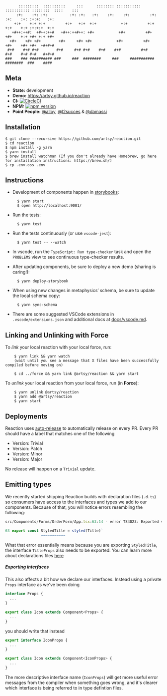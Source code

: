           :::::::::  ::::::::::     :::      :::::::: ::::::::::: ::::::::::: ::::::::  ::::    :::
         :+:    :+: :+:          :+: :+:   :+:    :+:    :+:         :+:    :+:    :+: :+:+:   :+:
        +:+    +:+ +:+         +:+   +:+  +:+           +:+         +:+    +:+    +:+ :+:+:+  +:+
       +#++:++#:  +#++:++#   +#++:++#++: +#+           +#+         +#+    +#+    +:+ +#+ +:+ +#+
      +#+    +#+ +#+        +#+     +#+ +#+           +#+         +#+    +#+    +#+ +#+  +#+#+#
     #+#    #+# #+#        #+#     #+# #+#    #+#    #+#         #+#    #+#    #+# #+#   #+#+#
    ###    ### ########## ###     ###  ########     ###     ########### ########  ###    ####

## Meta

- **State:** development
- **Demo:** <https://artsy.github.io/reaction>
- **CI:** [![CircleCI](https://circleci.com/gh/artsy/reaction.svg?style=shield)](https://circleci.com/gh/artsy/reaction)
- **NPM:** [![npm version](https://badge.fury.io/js/%40artsy%2Freaction.svg)](https://www.npmjs.com/package/@artsy/reaction)
- **Point People:** [@alloy](https://github.com/alloy), [@l2succes](https://github.com/l2succes) & [@damassi](https://github.com/damassi)

## Installation

    $ git clone --recursive https://github.com/artsy/reaction.git
    $ cd reaction
    $ npm install -g yarn
    $ yarn install
    $ brew install watchman (If you don't already have Homebrew, go here for installation instructions: https://brew.sh/)
    $ cp .env.oss .env

## Instructions

- Development of components happen in [storybooks](https://getstorybook.io):

        $ yarn start
        $ open http://localhost:9001/

- Run the tests:

        $ yarn test

- Run the tests continuously (or use `vscode-jest`):

        $ yarn test -- --watch

- In vscode, run the `TypeScript: Run type-checker` task and open the `PROBLEMS` view to see continuous type-checker
  results.

- After updating components, be sure to deploy a new demo (sharing is caring!):

        $ yarn deploy-storybook

- When using new changes in metaphysics’ schema, be sure to update the local schema copy:

        $ yarn sync-schema

* There are some suggested VSCode extensions in `.vscode/extensions.json` and additional docs at [docs/vscode.md](docs/vscode.md).

## Linking and Unlinking with Force

To _link_ your local reaction with your local force, run:

        $ yarn link && yarn watch
        (wait until you see a message that X files have been successfully compiled before moving on)

        $ cd ../force && yarn link @artsy/reaction && yarn start

To _unlink_ your local reaction from your local force, run (in **Force**):

        $ yarn unlink @artsy/reaction
        $ yarn add @artsy/reaction
        $ yarn start

## Deployments

Reaction uses [auto-release](https://github.com/intuit/auto-release#readme) to automatically release on every PR. Every PR should have a label that matches one of the following

- Version: Trivial
- Version: Patch
- Version: Minor
- Version: Major

No release will happen on a `Trivial` update.

## Emitting types

We recently started shipping Reaction builds with declaration files (`.d.ts`) so consumers have access to the interfaces and types we add to our components. Because of that, you will notice errors resembling the following:

```typescript
src/Components/Forms/OrderForm/App.tsx:63:14 - error TS4023: Exported variable 'StyledTitle' has or is using name 'TitleProps' from external module "/Users/lucsucces/Projects/reaction/src/Components/Title" but cannot be named.

63 export const StyledTitle = styled(Title)`
                ~~~~~~~~~~~
```

What that error essentially means because you are exporting `StyledTitle`, the interface `TitleProps` also needs to be exported. You can learn more about declarations files [here](https://www.typescriptlang.org/docs/handbook/declaration-files/introduction.html)

##### Exporting interfaces

This also affects a bit how we declare our interfaces. Instead using a private `Props` interface as we've been doing

```typescript
interface Props {
  ...
}

export class Icon extends Component<Props> {
  ...
}
```

you should write that instead

```typescript
export interface IconProps {
  ...
}

export class Icon extends Component<IconProps> {
  ...
}
```

The more descriptive interface name (`IconProps`) will get more useful error messages from the compiler when something goes wrong,
and it's clearer which interface is being referred to in type defintion files.
